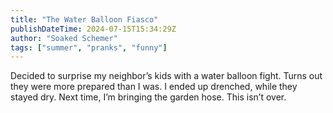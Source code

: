 ```yaml
---
title: "The Water Balloon Fiasco"
publishDateTime: 2024-07-15T15:34:29Z
author: "Soaked Schemer"
tags: ["summer", "pranks", "funny"]
---
```


Decided to surprise my neighbor’s kids with a water balloon fight. Turns out they were more prepared than I was. I ended up drenched, while they stayed dry. Next time, I’m bringing the garden hose. This isn’t over.

